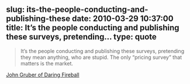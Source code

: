 slug: its-the-people-conducting-and-publishing-these
date: 2010-03-29 10:37:00
title: It’s the people conducting and publishing these surveys, pretending...
type: quote
---

> It’s the people conducting and publishing these surveys, pretending they mean anything, who are stupid. The only “pricing survey” that matters is the market.

[John Gruber of Daring Fireball](http://daringfireball.net/linked/2010/03/28/pricing-surveys)
